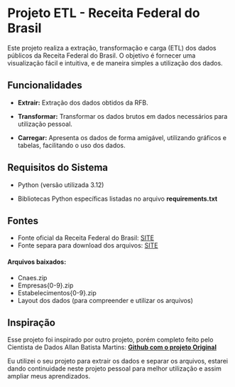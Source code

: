 # Projeto ETL - Receita Federal do Brasil

Este projeto realiza a extração, transformação e carga (ETL) dos dados públicos da Receita Federal do Brasil. O objetivo é fornecer uma visualização fácil e intuitiva, e de maneira simples a utilização dos dados.

## Funcionalidades
* **Extrair:** Extração dos dados obtidos da RFB.

* **Transformar:** Transformar os dados brutos em dados necessários para utilização pessoal.

* **Carregar:** Apresenta os dados de forma amigável, utilizando gráficos e tabelas, facilitando o uso dos dados.

## Requisitos do Sistema
* Python (versão utilizada 3.12)

* Bibliotecas Python específicas listadas no arquivo **requirements.txt**

## Fontes
* Fonte oficial da Receita Federal do Brasil: [SITE](https://dados.gov.br/dados/conjuntos-dados/cadastro-nacional-da-pessoa-juridica---cnpj)
* Fonte separa para download dos arquivos: [SITE](https://dadosabertos.rfb.gov.br/CNPJ/)

#### Arquivos baixados:
* Cnaes.zip
* Empresas{0-9}.zip
* Estabelecimentos{0-9}.zip
* Layout dos dados (para compreender e utilizar os arquivos)

## Inspiração
Esse projeto foi inspirado por outro projeto, porém completo feito pelo Cientista de Dados Allan Batista Martins: **[Github com o projeto Original](https://github.com/allanbmartins/Projeto_ETL_RFB_IBGE_ANP)**

Eu utilizei o seu projeto para extrair os dados e separar os arquivos, estarei dando continuidade neste projeto pessoal para melhor utilização e assim ampliar meus aprendizados.